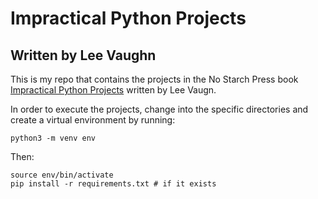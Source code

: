 # Impractical Python Projects
## Written by Lee Vaughn

This is my repo that contains the projects in the No Starch Press book [Impractical Python Projects](https://nostarch.com/impracticalpythonprojects) written by Lee Vaugn.

In order to execute the projects, change into the specific directories and create a virtual environment by running:

```shell
python3 -m venv env
```

Then:

```shell
source env/bin/activate
pip install -r requirements.txt # if it exists
```
